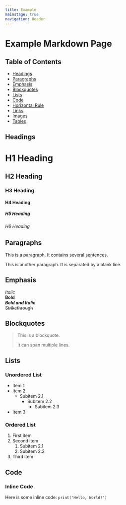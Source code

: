 ```yaml
---
title: Example
mainstage: true
navigation: Header
---
```


# Example Markdown Page

## Table of Contents

- [Headings](#headings)
- [Paragraphs](#paragraphs)
- [Emphasis](#emphasis)
- [Blockquotes](#blockquotes)
- [Lists](#lists)
- [Code](#code)
- [Horizontal Rule](#horizontal-rule)
- [Links](#links)
- [Images](#images)
- [Tables](#tables)

## Headings

# H1 Heading

## H2 Heading

### H3 Heading

#### H4 Heading

##### H5 Heading

###### H6 Heading

## Paragraphs

This is a paragraph. It contains several sentences.

This is another paragraph. It is separated by a blank line.

## Emphasis

_Italic_  
**Bold**  
**_Bold and Italic_**  
~~Strikethrough~~

## Blockquotes

> This is a blockquote.
>
> It can span multiple lines.

## Lists

### Unordered List

- Item 1
- Item 2
    - Subitem 2.1
        - Subitem 2.2
            - Subitem 2.3
- Item 3

### Ordered List

1. First item
2. Second item
    1. Subitem 2.1
    2. Subitem 2.2
3. Third item

## Code

### Inline Code

Here is some inline code: `print('Hello, World!')`
